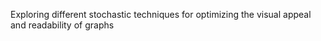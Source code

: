 Exploring different stochastic techniques for optimizing the visual appeal and readability of graphs